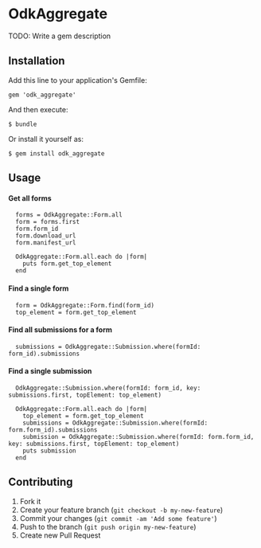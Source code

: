 # OdkAggregate

TODO: Write a gem description

## Installation

Add this line to your application's Gemfile:

    gem 'odk_aggregate'

And then execute:

    $ bundle

Or install it yourself as:

    $ gem install odk_aggregate

## Usage


#### Get all forms

```
  forms = OdkAggregate::Form.all
  form = forms.first
  form.form_id
  form.download_url
  form.manifest_url

  OdkAggregate::Form.all.each do |form|
    puts form.get_top_element
  end
```

#### Find a single form

```
  form = OdkAggregate::Form.find(form_id)
  top_element = form.get_top_element
```

#### Find all submissions for a form

```
  submissions = OdkAggregate::Submission.where(formId: form_id).submissions
```

#### Find a single submission

```
  OdkAggregate::Submission.where(formId: form_id, key: submissions.first, topElement: top_element)

  OdkAggregate::Form.all.each do |form|
    top_element = form.get_top_element
    submissions = OdkAggregate::Submission.where(formId: form.form_id).submissions
    submission = OdkAggregate::Submission.where(formId: form.form_id, key: submissions.first, topElement: top_element)
    puts submission
  end

```

## Contributing

1. Fork it
2. Create your feature branch (`git checkout -b my-new-feature`)
3. Commit your changes (`git commit -am 'Add some feature'`)
4. Push to the branch (`git push origin my-new-feature`)
5. Create new Pull Request
